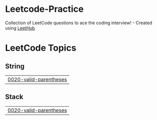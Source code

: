 # Leetcode-Practice
Collection of LeetCode questions to ace the coding interview! - Created using [LeetHub](https://github.com/QasimWani/LeetHub)

<!---LeetCode Topics Start-->
# LeetCode Topics
## String
|  |
| ------- |
| [0020-valid-parentheses](https://github.com/ArbitCode/Leetcode-Practice/tree/master/0020-valid-parentheses) |
## Stack
|  |
| ------- |
| [0020-valid-parentheses](https://github.com/ArbitCode/Leetcode-Practice/tree/master/0020-valid-parentheses) |
<!---LeetCode Topics End-->